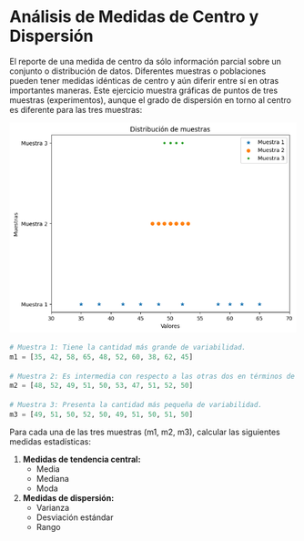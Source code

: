 # Análisis de Medidas de Centro y Dispersión

El reporte de una medida de centro da sólo información parcial sobre un conjunto o distribución de datos. Diferentes muestras o poblaciones pueden tener medidas idénticas de centro y aún diferir entre sí en otras importantes maneras. Este ejercicio muestra gráficas de puntos de tres muestras (experimentos), aunque el grado de dispersión en torno al centro es diferente para las tres muestras:

![Distribución de muestras](distribucion-de-muestras.png)

```python
# Muestra 1: Tiene la cantidad más grande de variabilidad.
m1 = [35, 42, 58, 65, 48, 52, 60, 38, 62, 45]

# Muestra 2: Es intermedia con respecto a las otras dos en términos de variabilidad.
m2 = [48, 52, 49, 51, 50, 53, 47, 51, 52, 50]

# Muestra 3: Presenta la cantidad más pequeña de variabilidad.
m3 = [49, 51, 50, 52, 50, 49, 51, 50, 51, 50]

```

Para cada una de las tres muestras (m1, m2, m3), calcular las siguientes medidas estadísticas:

1. **Medidas de tendencia central:**
   - Media
   - Mediana
   - Moda
2. **Medidas de dispersión:**
   - Varianza
   - Desviación estándar
   - Rango
